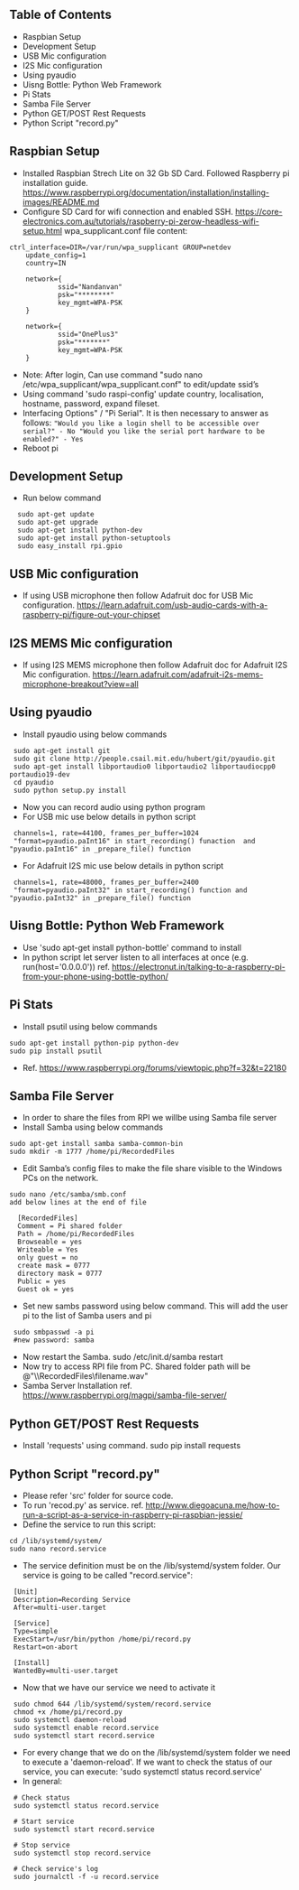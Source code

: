 ## Table of Contents
- Raspbian Setup
- Development Setup
- USB Mic configuration
- I2S Mic configuration
- Using pyaudio
- Uisng Bottle: Python Web Framework
- Pi Stats
- Samba File Server
- Python GET/POST Rest Requests
- Python Script "record.py"

## Raspbian Setup
- Installed Raspbian Strech Lite on 32 Gb SD Card. Followed Raspberry pi installation guide.       https://www.raspberrypi.org/documentation/installation/installing-images/README.md
- Configure SD Card for wifi connection and enabled SSH. https://core-electronics.com.au/tutorials/raspberry-pi-zerow-headless-wifi-setup.html
wpa_supplicant.conf file content:
```
ctrl_interface=DIR=/var/run/wpa_supplicant GROUP=netdev
    update_config=1
    country=IN

    network={
            ssid="Nandanvan"
            psk="********"
            key_mgmt=WPA-PSK
    }

    network={
            ssid="OnePlus3"
            psk="*******"
            key_mgmt=WPA-PSK
    }
```
- Note: After login, Can use command "sudo nano /etc/wpa_supplicant/wpa_supplicant.conf" to edit/update ssid’s
- Using command 'sudo raspi-config' update country, localisation, hostname, password, expand fileset.
- Interfacing Options" / "Pi Serial". It is then necessary to answer as follows:
       ```
   		 "Would you like a login shell to be accessible over serial?" - No
   		 "Would you like the serial port hardware to be enabled?" - Yes
       ```
- Reboot pi

## Development Setup
- Run below command
```
  sudo apt-get update
  sudo apt-get upgrade
  sudo apt-get install python-dev
  sudo apt-get install python-setuptools
  sudo easy_install rpi.gpio
```

## USB Mic configuration
- If using USB microphone then follow Adafruit doc for USB Mic configuration. https://learn.adafruit.com/usb-audio-cards-with-a-raspberry-pi/figure-out-your-chipset

## I2S MEMS Mic configuration
- If using I2S MEMS microphone then follow Adafruit doc for Adafruit I2S Mic configuration. https://learn.adafruit.com/adafruit-i2s-mems-microphone-breakout?view=all

## Using pyaudio
- Install pyaudio using below commands
```
 sudo apt-get install git
 sudo git clone http://people.csail.mit.edu/hubert/git/pyaudio.git
 sudo apt-get install libportaudio0 libportaudio2 libportaudiocpp0 portaudio19-dev
 cd pyaudio
 sudo python setup.py install
```
- Now you can record audio using python program
- For USB mic use below details in python script
```
 channels=1, rate=44100, frames_per_buffer=1024
 "format=pyaudio.paInt16" in start_recording() funaction  and "pyaudio.paInt16" in _prepare_file() function
```
- For Adafruit I2S mic use below details in python script
```
 channels=1, rate=48000, frames_per_buffer=2400
 "format=pyaudio.paInt32" in start_recording() function and "pyaudio.paInt32" in _prepare_file() function
```
## Uisng Bottle: Python Web Framework
- Use 'sudo apt-get install python-bottle' command to install 
- In python script let server listen to all interfaces at once (e.g. run(host='0.0.0.0'))
  ref. https://electronut.in/talking-to-a-raspberry-pi-from-your-phone-using-bottle-python/
  
## Pi Stats
- Install psutil using below commands
```
sudo apt-get install python-pip python-dev
sudo pip install psutil
```
- Ref. https://www.raspberrypi.org/forums/viewtopic.php?f=32&t=22180

## Samba File Server
- In order to share the files from RPI we willbe using Samba file server
- Install Samba using below commands
```
sudo apt-get install samba samba-common-bin
sudo mkdir -m 1777 /home/pi/RecordedFiles
```
- Edit Samba’s config files to make the file share visible to the Windows PCs on the network.
```
sudo nano /etc/samba/smb.conf
add below lines at the end of file
   
  [RecordedFiles]
  Comment = Pi shared folder
  Path = /home/pi/RecordedFiles
  Browseable = yes
  Writeable = Yes
  only guest = no
  create mask = 0777
  directory mask = 0777
  Public = yes
  Guest ok = yes
```
- Set new sambs password using below command. This will add the user pi to the list of Samba users and pi
```
 sudo smbpasswd -a pi
 #new password: samba
```
- Now restart the Samba. sudo /etc/init.d/samba restart
- Now try to access RPI file from PC. Shared folder path will be @"\\<ip address>\RecordedFiles\filename.wav"
- Samba Server Installation ref.  https://www.raspberrypi.org/magpi/samba-file-server/
    
## Python GET/POST Rest Requests
- Install 'requests' using command. sudo pip install requests
 
## Python Script "record.py"
- Please refer 'src' folder for source code.
- To run 'recod.py' as service. ref. http://www.diegoacuna.me/how-to-run-a-script-as-a-service-in-raspberry-pi-raspbian-jessie/
- Define the service to run this script:
```
cd /lib/systemd/system/
sudo nano record.service
```
- The service definition must be on the /lib/systemd/system folder. Our service is going to be called "record.service":
```
 [Unit]
 Description=Recording Service
 After=multi-user.target
 
 [Service]
 Type=simple
 ExecStart=/usr/bin/python /home/pi/record.py
 Restart=on-abort
 
 [Install]
 WantedBy=multi-user.target
```
- Now that we have our service we need to activate it
```
 sudo chmod 644 /lib/systemd/system/record.service
 chmod +x /home/pi/record.py
 sudo systemctl daemon-reload
 sudo systemctl enable record.service
 sudo systemctl start record.service
```
- For every change that we do on the /lib/systemd/system folder we need to execute a 'daemon-reload'. If we want to check the status of our service, you can execute: 'sudo systemctl status record.service'
- In general:
```
 # Check status
 sudo systemctl status record.service
 
 # Start service
 sudo systemctl start record.service
 
 # Stop service
 sudo systemctl stop record.service
 
 # Check service's log
 sudo journalctl -f -u record.service
```


